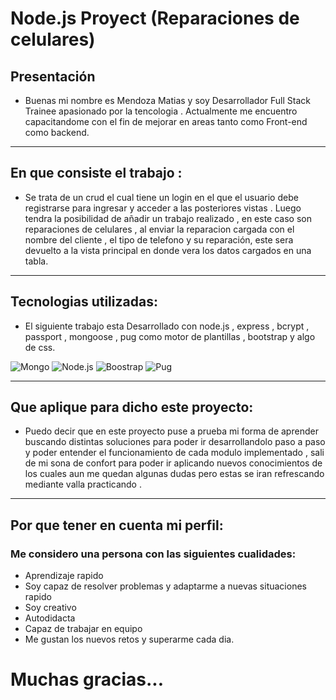 # Node.js Proyect (Reparaciones de celulares)

## Presentación 

* Buenas mi nombre es Mendoza Matias y soy Desarrollador Full Stack Trainee apasionado por la tencologia . Actualmente me encuentro capacitandome con el fin de mejorar en areas tanto como Front-end como backend.
---
## En que consiste el trabajo :

* Se trata de un crud el cual tiene un login en el que el usuario debe registrarse para ingresar y acceder a las posteriores vistas . Luego tendra la posibilidad de añadir un trabajo realizado , en este caso son reparaciones de celulares , al enviar la reparacion cargada con el nombre del cliente , el tipo de telefono y su reparación, este sera devuelto a la vista principal en donde vera los datos cargados en una tabla.
---
## Tecnologias utilizadas:

* El siguiente trabajo esta Desarrollado con node.js , express , bcrypt , passport , mongoose , pug como motor de plantillas , bootstrap y algo de css.

![Mongo](https://golang.cafe/x/s/m/1UQjL4DFl6n7FOR1vhUGC8VvdiA?w=200&h=200)
![Node.js](https://hackr.io/tutorials/learn-node-js/logo/logo-node-js?ver=1673279530)
![Boostrap](https://avatars.githubusercontent.com/u/2918581?s=200&v=4)
![Pug](https://res.cloudinary.com/practicaldev/image/fetch/s--Rr7K5gOm--/c_limit%2Cf_auto%2Cfl_progressive%2Cq_auto%2Cw_880/https://dbalas.gallerycdn.vsassets.io/extensions/dbalas/vscode-html2pug/0.0.2/1532242577062/Microsoft.VisualStudio.Services.Icons.Default)

----
## Que aplique para dicho este proyecto:

* Puedo decir que en este proyecto puse a prueba mi forma de aprender buscando distintas soluciones para poder ir desarrollandolo paso a paso y poder entender el funcionamiento de cada modulo implementado , sali de mi sona de confort para poder ir aplicando nuevos conocimientos de los cuales aun me quedan algunas dudas pero estas se iran refrescando mediante valla practicando .
----

## Por que tener en cuenta mi perfil:
### Me considero una persona con las siguientes cualidades:
* Aprendizaje rapido
* Soy capaz de resolver problemas y adaptarme a nuevas situaciones rapido
* Soy creativo 
* Autodidacta
* Capaz de trabajar en equipo
* Me gustan los nuevos retos y superarme cada dia.


# Muchas gracias...



